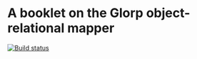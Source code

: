 # A booklet on the Glorp object-relational mapper

[![Build status][badge]][travis]

[travis]: https://travis-ci.org/SquareBracketAssociates/Booklet-Glorp
[badge]: https://travis-ci.org/SquareBracketAssociates/Booklet-Glorp.svg?branch=master
